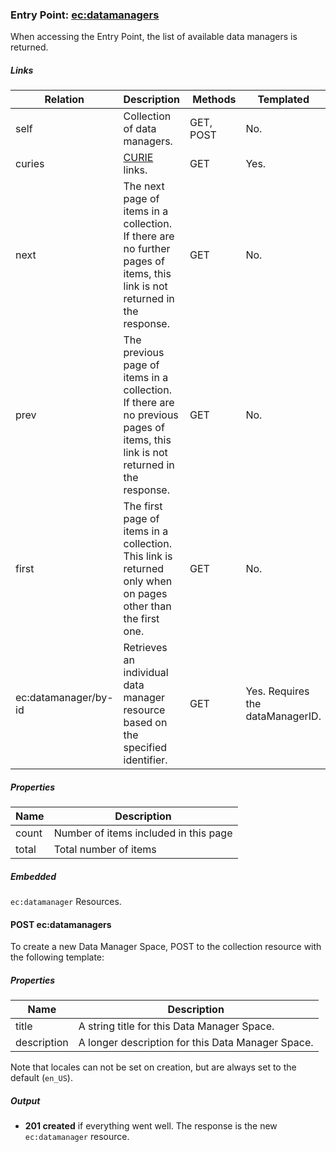 ### Entry Point: [ec:datamanagers](id:datamanagers)
When accessing the Entry Point, the list of available data managers is returned.

##### Links
| Relation     | Description     | Methods     | Templated     |
|--------------|-----------------|-------------|---------------|
|self          |Collection of data managers.|GET, POST|No.          |
|curies        |[CURIE](http://www.w3.org/TR/curie/) links. | GET | Yes.|
|next          |The next page of items in a collection. If there are no further pages of items, this link is not returned in the response.|GET|No.|
|prev          |The previous page of items in a collection. If there are no previous pages of items, this link is not returned in the response.|GET|No.|
|first|The first page of items in a collection. This link is returned only when on pages other than the first one.|GET|No.
|ec:datamanager/by-id |Retrieves an individual data manager resource based on the specified identifier. |GET|Yes. Requires the dataManagerID.

##### Properties
| Name         | Description     |
|--------------|-----------------|
|count         |Number of items included in this page|
|total         |Total number of items |

##### Embedded
`ec:datamanager` Resources.

#### POST ec:datamanagers
To create a new Data Manager Space, POST to the collection resource with the following template:

##### Properties
| Name         | Description     |
|--------------|-----------------|
|title         |A string title for this Data Manager Space.|
|description   |A longer description for this Data Manager Space.|

Note that locales can not be set on creation, but are always set to the default (`en_US`).

##### Output

* **201 created** if everything went well. The response is the new `ec:datamanager` resource.

